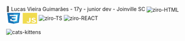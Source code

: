 📕 Lucas Vieira Guimarães - 17y - junior dev - Joinville SC  <img align="center" alt="ziro-HTML" height="30" width="40" src="https://cdn.jsdelivr.net/gh/devicons/devicon/icons/html5/html5-original.svg">
  <img align="center" alt="ziro-CSS" height="30" width="40" src="https://raw.githubusercontent.com/devicons/devicon/master/icons/css3/css3-original.svg">
  <img align="center" alt="ziro-Js" height="30" width="40" src="https://raw.githubusercontent.com/devicons/devicon/master/icons/javascript/javascript-plain.svg">
  <img align="center" alt="ziro-TS" height="30" width="40" src="https://cdn.jsdelivr.net/gh/devicons/devicon/icons/typescript/typescript-original.svg">
  <img align="center" alt="ziro-REACT" height="30" width="40" src="https://cdn.jsdelivr.net/gh/devicons/devicon/icons/react/react-original.svg">


![cats-kittens](https://user-images.githubusercontent.com/83874799/215870303-4a3cb6c3-9bd0-4a85-be11-5a876f8e294f.gif)

